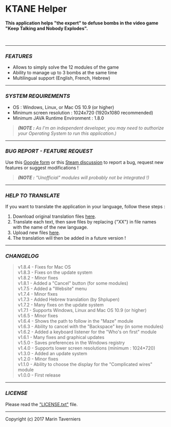 # **KTANE Helper**

**This application helps "the expert" to defuse bombs in the video game "Keep Talking and Nobody Explodes".**

 

** **
### *FEATURES*
- Allows to simply solve the 12 modules of the game
- Ability to manage up to 3 bombs at the same time
- Multilingual support (English, French, Hebrew)


** **
### *SYSTEM REQUIREMENTS*
- OS : Windows, Linux, or Mac OS 10.9 (or higher)
- Minimum screen resolution : 1024x720 (1920x1080 recommended)
- Minimum JAVA Runtime Environment : 1.8.0  

> ***(NOTE :** As I'm an independent developer, you may need to authorize your Operating System to run this application.)*


** **
### *BUG REPORT - FEATURE REQUEST*
Use this [Google form](https://docs.google.com/forms/d/e/1FAIpQLSdfhX1ud7mLLvmb4UwSu9-sAMgo8KlXtgRYIdYkGlGg1uhyXQ/viewform "Google form") or this [Steam discussion](http://steamcommunity.com/app/341800/discussions/0/357284131795715187/ "Steam discussion") to report a bug, request new features or suggest modifications !  
  
> ***(NOTE :** "Unofficial" modules will probably not be integrated !)*


** **
### *HELP TO TRANSLATE*
If you want to translate the application in your language, follow these steps :
1) Download original translation files [here](../../tree/master/Translation "Download original translation files").
2) Translate each text, then save files by replacing {"XX"} in file names with the name of the new language.
3) Upload new files [here](https://drive.google.com/open?id=0B_uMcLBE5-StamVNVnoyM0hoUWc "Upload new translation files").
4) The translation will then be added in a future version !


** **
### *CHANGELOG*
> v1.8.4 - Fixes for Mac OS  
> v1.8.3 - Fixes on the update system  
> v1.8.2 - Minor fixes  
> v1.8.1 - Added a "Cancel" button (for some modules)  
> v1.7.5 - Added a "Website" menu  
> v1.7.4 - Minor fixes  
> v1.7.3 - Added Hebrew translation (by Shplupen)  
> v1.7.2 - Many fixes on the update system  
> v1.7.1 - Supports Windows, Linux and Mac OS 10.9 (or higher)  
> v1.6.5 - Minor fixes  
> v1.6.4 - Shows the path to follow in the "Maze" module  
> v1.6.3 - Ability to cancel with the "Backspace" key (in some modules)  
> v1.6.2 - Added a keyboard listener for the "Who's on first" module  
> v1.6.1 - Many fixes and graphical updates  
> v1.5.0 - Saves preferences in the Windows registry  
> v1.4.0 - Supports lower screen resolutions (minimum : 1024*720)  
> v1.3.0 - Added an update system  
> v1.2.0 - Minor fixes  
> v1.1.0 - Ability to choose the display for the "Complicated wires" module  
> v1.0.0 - First release  


** **
### *LICENSE*
Please read the ["LICENSE.txt"](../../blob/master/LICENSE.txt "LICENSE.txt file") file.


** **
Copyright (c) 2017 Marin Taverniers
